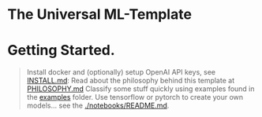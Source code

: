 # The Universal ML-Template

# Getting Started.
> Install docker and (optionally) setup OpenAI API keys, see [INSTALL.md](./INSTALL.md):
> Read about the philosophy behind this template at [PHILOSOPHY.md](./PHILOSOPHY.md)
> Classify some stuff quickly using examples found in the [examples](./examples/) folder.
> Use tensorflow or pytorch to create your own models... see the [./notebooks/README.md](./notebooks/README.md).


